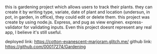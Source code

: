 this is gardening project which allows users to track their plants. they can create it by writing type, variate, date of plant and location (undersun, in pot, in garden, in office), they could edit or delete them. this project was create by using node.js. Express, and pug as view enginen. express-validator for validating inputs. Even this project doesnt represent any real app, I believe it's still useful.

deployed link: https://cotton-evanescent-marjoram.glitch.me/
github link: https://github.com/00017274/Gardening
